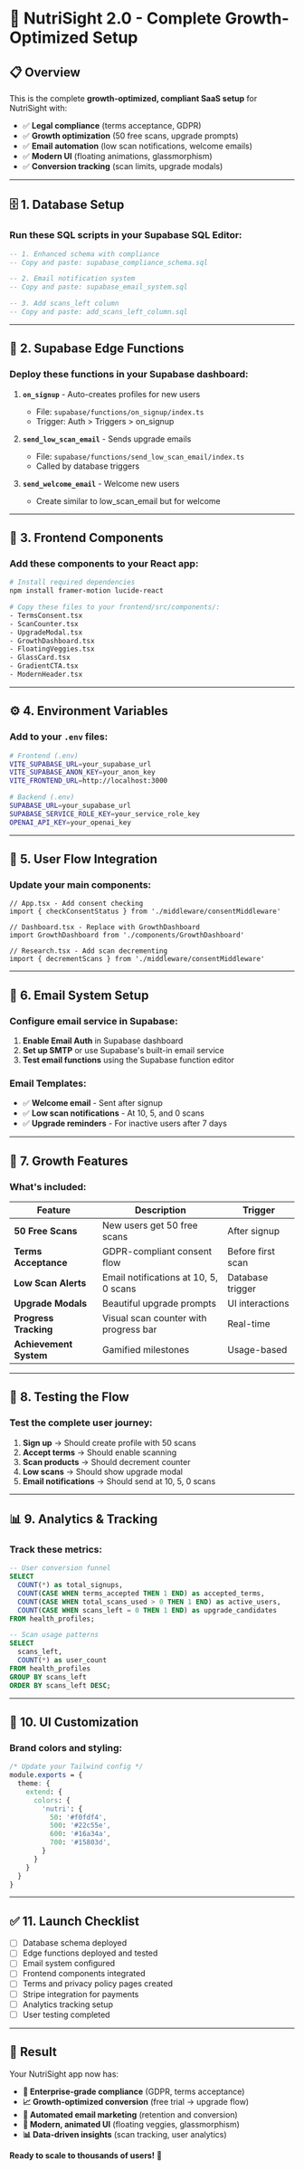 # 🚀 NutriSight 2.0 - Complete Growth-Optimized Setup

## 📋 Overview

This is the complete **growth-optimized, compliant SaaS setup** for NutriSight with:
- ✅ **Legal compliance** (terms acceptance, GDPR)
- ✅ **Growth optimization** (50 free scans, upgrade prompts)
- ✅ **Email automation** (low scan notifications, welcome emails)
- ✅ **Modern UI** (floating animations, glassmorphism)
- ✅ **Conversion tracking** (scan limits, upgrade modals)

---

## 🗄️ 1. Database Setup

### Run these SQL scripts in your Supabase SQL Editor:

```sql
-- 1. Enhanced schema with compliance
-- Copy and paste: supabase_compliance_schema.sql

-- 2. Email notification system
-- Copy and paste: supabase_email_system.sql

-- 3. Add scans_left column
-- Copy and paste: add_scans_left_column.sql
```

---

## 🔧 2. Supabase Edge Functions

### Deploy these functions in your Supabase dashboard:

1. **`on_signup`** - Auto-creates profiles for new users
   - File: `supabase/functions/on_signup/index.ts`
   - Trigger: Auth > Triggers > on_signup

2. **`send_low_scan_email`** - Sends upgrade emails
   - File: `supabase/functions/send_low_scan_email/index.ts`
   - Called by database triggers

3. **`send_welcome_email`** - Welcome new users
   - Create similar to low_scan_email but for welcome

---

## 🎨 3. Frontend Components

### Add these components to your React app:

```bash
# Install required dependencies
npm install framer-motion lucide-react

# Copy these files to your frontend/src/components/:
- TermsConsent.tsx
- ScanCounter.tsx
- UpgradeModal.tsx
- GrowthDashboard.tsx
- FloatingVeggies.tsx
- GlassCard.tsx
- GradientCTA.tsx
- ModernHeader.tsx
```

---

## ⚙️ 4. Environment Variables

### Add to your `.env` files:

```bash
# Frontend (.env)
VITE_SUPABASE_URL=your_supabase_url
VITE_SUPABASE_ANON_KEY=your_anon_key
VITE_FRONTEND_URL=http://localhost:3000

# Backend (.env)
SUPABASE_URL=your_supabase_url
SUPABASE_SERVICE_ROLE_KEY=your_service_role_key
OPENAI_API_KEY=your_openai_key
```

---

## 🔄 5. User Flow Integration

### Update your main components:

```tsx
// App.tsx - Add consent checking
import { checkConsentStatus } from './middleware/consentMiddleware'

// Dashboard.tsx - Replace with GrowthDashboard
import GrowthDashboard from './components/GrowthDashboard'

// Research.tsx - Add scan decrementing
import { decrementScans } from './middleware/consentMiddleware'
```

---

## 📧 6. Email System Setup

### Configure email service in Supabase:

1. **Enable Email Auth** in Supabase dashboard
2. **Set up SMTP** or use Supabase's built-in email service
3. **Test email functions** using the Supabase function editor

### Email Templates:
- ✅ **Welcome email** - Sent after signup
- ✅ **Low scan notifications** - At 10, 5, and 0 scans
- ✅ **Upgrade reminders** - For inactive users after 7 days

---

## 🎯 7. Growth Features

### What's included:

| Feature | Description | Trigger |
|---------|-------------|---------|
| **50 Free Scans** | New users get 50 free scans | After signup |
| **Terms Acceptance** | GDPR-compliant consent flow | Before first scan |
| **Low Scan Alerts** | Email notifications at 10, 5, 0 scans | Database trigger |
| **Upgrade Modals** | Beautiful upgrade prompts | UI interactions |
| **Progress Tracking** | Visual scan counter with progress bar | Real-time |
| **Achievement System** | Gamified milestones | Usage-based |

---

## 🚀 8. Testing the Flow

### Test the complete user journey:

1. **Sign up** → Should create profile with 50 scans
2. **Accept terms** → Should enable scanning
3. **Scan products** → Should decrement counter
4. **Low scans** → Should show upgrade modal
5. **Email notifications** → Should send at 10, 5, 0 scans

---

## 📊 9. Analytics & Tracking

### Track these metrics:

```sql
-- User conversion funnel
SELECT 
  COUNT(*) as total_signups,
  COUNT(CASE WHEN terms_accepted THEN 1 END) as accepted_terms,
  COUNT(CASE WHEN total_scans_used > 0 THEN 1 END) as active_users,
  COUNT(CASE WHEN scans_left = 0 THEN 1 END) as upgrade_candidates
FROM health_profiles;

-- Scan usage patterns
SELECT 
  scans_left,
  COUNT(*) as user_count
FROM health_profiles 
GROUP BY scans_left 
ORDER BY scans_left DESC;
```

---

## 🎨 10. UI Customization

### Brand colors and styling:

```css
/* Update your Tailwind config */
module.exports = {
  theme: {
    extend: {
      colors: {
        'nutri': {
          50: '#f0fdf4',
          500: '#22c55e',
          600: '#16a34a',
          700: '#15803d',
        }
      }
    }
  }
}
```

---

## ✅ 11. Launch Checklist

- [ ] Database schema deployed
- [ ] Edge functions deployed and tested
- [ ] Email system configured
- [ ] Frontend components integrated
- [ ] Terms and privacy policy pages created
- [ ] Stripe integration for payments
- [ ] Analytics tracking setup
- [ ] User testing completed

---

## 🎉 Result

Your NutriSight app now has:

- **🏢 Enterprise-grade compliance** (GDPR, terms acceptance)
- **📈 Growth-optimized conversion** (free trial → upgrade flow)
- **🤖 Automated email marketing** (retention and conversion)
- **🎨 Modern, animated UI** (floating veggies, glassmorphism)
- **📊 Data-driven insights** (scan tracking, user analytics)

**Ready to scale to thousands of users!** 🚀


